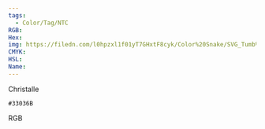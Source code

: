 ```yaml
---
tags:
  - Color/Tag/NTC
RGB:
Hex:
img: https://filedn.com/l0hpzxl1f01yT7GHxtF8cyk/Color%20Snake/SVG_Tumb%20Mass%20No%20Name/33036B.svg
CMYK:
HSL:
Name:
---
```

Christalle
```palette
#33036B
```
RGB
